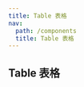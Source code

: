 ```yaml
---
title: Table 表格
nav:
  path: /components
  title: Table 表格
---
```


## Table 表格

<code src="./demo/index.tsx">

<API src="./Table.tsx">
